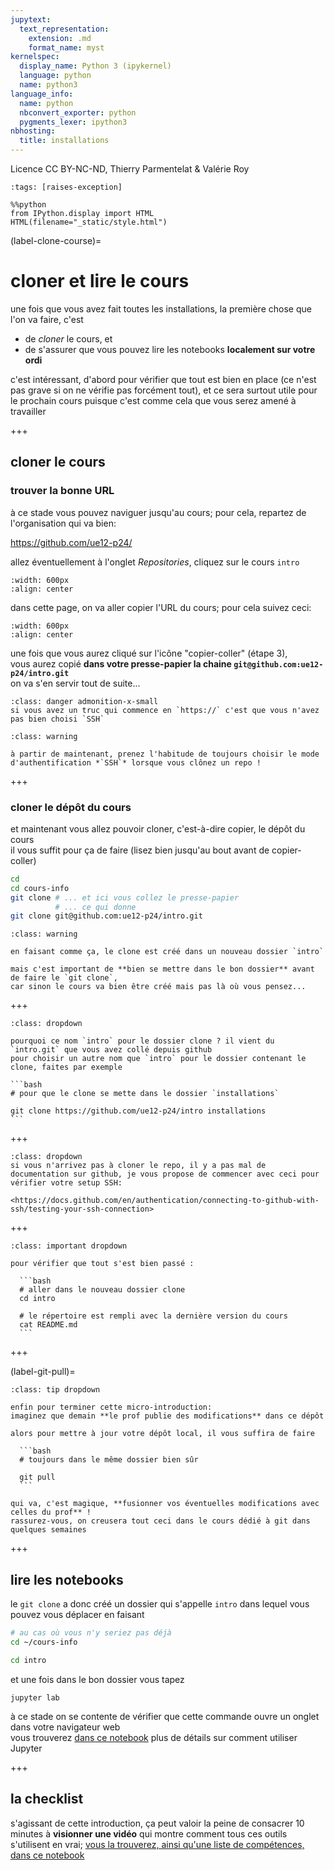 ```yaml
---
jupytext:
  text_representation:
    extension: .md
    format_name: myst
kernelspec:
  display_name: Python 3 (ipykernel)
  language: python
  name: python3
language_info:
  name: python
  nbconvert_exporter: python
  pygments_lexer: ipython3
nbhosting:
  title: installations
---
```


Licence CC BY-NC-ND, Thierry Parmentelat & Valérie Roy

```{code-cell} ipython3
:tags: [raises-exception]

%%python
from IPython.display import HTML
HTML(filename="_static/style.html")
```

(label-clone-course)=
# cloner et lire le cours

une fois que vous avez fait toutes les installations, la première chose que l'on va faire, c'est 

* de *cloner* le cours, et
* de s'assurer que vous pouvez lire les notebooks **localement sur votre ordi**

c'est intéressant, d'abord pour vérifier que tout est bien en place (ce n'est pas grave si on ne vérifie pas forcément tout), et ce sera surtout utile pour le prochain cours puisque c'est comme cela que vous serez amené à travailler

+++

## cloner le cours


### trouver la bonne URL

à ce stade vous pouvez naviguer jusqu'au cours; pour cela, repartez de l'organisation qui va bien:

<https://github.com/ue12-p24/>

allez éventuellement à l'onglet *Repositories*, cliquez sur le cours `intro`

```{image} media/github-orga.png
:width: 600px
:align: center
```

dans cette page, on va aller copier l'URL du cours; pour cela suivez ceci:

```{image} media/github-choose-ssh.png
:width: 600px
:align: center
```

une fois que vous aurez cliqué sur l'icône "copier-coller" (étape 3),  
vous aurez copié **dans votre presse-papier la chaine `git@github.com:ue12-p24/intro.git`**  
on va s'en servir tout de suite...
```{admonition} https:// ?
:class: danger admonition-x-small
si vous avez un truc qui commence en `https://` c'est que vous n'avez pas bien choisi `SSH` 
```

```{admonition} prenez toujours SSH
:class: warning

à partir de maintenant, prenez l'habitude de toujours choisir le mode d'authentification *`SSH`* lorsque vous clônez un repo !
```

+++

### cloner le dépôt du cours

et maintenant vous allez pouvoir cloner, c'est-à-dire copier, le dépôt du cours  
il vous suffit pour ça de faire (lisez bien jusqu'au bout avant de copier-coller)

```bash
cd
cd cours-info
git clone # ... et ici vous collez le presse-papier
          # ... ce qui donne
git clone git@github.com:ue12-p24/intro.git
```

````{admonition} mettez-vous dans le bon dossier
:class: warning

en faisant comme ça, le clone est créé dans un nouveau dossier `intro`  

mais c'est important de **bien se mettre dans le bon dossier** avant de faire le `git clone`,
car sinon le cours va bien être créé mais pas là où vous pensez...
````

+++

````{admonition} un autre nom ?
:class: dropdown

pourquoi ce nom `intro` pour le dossier clone ? il vient du `intro.git` que vous avez collé depuis github  
pour choisir un autre nom que `intro` pour le dossier contenant le clone, faites par exemple

```bash
# pour que le clone se mette dans le dossier `installations`

git clone https://github.com/ue12-p24/intro installations
```
````

+++

````{admonition} si ça échoue ?
:class: dropdown
si vous n'arrivez pas à cloner le repo, il y a pas mal de documentation sur github, je vous propose de commencer avec ceci pour vérifier votre setup SSH:

<https://docs.github.com/en/authentication/connecting-to-github-with-ssh/testing-your-ssh-connection>
````

+++

````{admonition} on vérifie le clone
:class: important dropdown

pour vérifier que tout s'est bien passé :

  ```bash
  # aller dans le nouveau dossier clone
  cd intro

  # le répertoire est rempli avec la dernière version du cours
  cat README.md
  ```
````

+++

(label-git-pull)=

````{admonition} suivre les évolutions futures
:class: tip dropdown

enfin pour terminer cette micro-introduction:  
imaginez que demain **le prof publie des modifications** dans ce dépôt

alors pour mettre à jour votre dépôt local, il vous suffira de faire

  ```bash
  # toujours dans le même dossier bien sûr
  
  git pull
  ```

qui va, c'est magique, **fusionner vos éventuelles modifications avec celles du prof** !  
rassurez-vous, on creusera tout ceci dans le cours dédié à git dans quelques semaines
````

+++

## lire les notebooks

le `git clone` a donc créé un dossier qui s'appelle `intro` dans lequel vous pouvez vous déplacer en faisant

  ```bash
  # au cas où vous n'y seriez pas déjà
  cd ~/cours-info
  
  cd intro
  ```

et une fois dans le bon dossier vous tapez
```
jupyter lab
```

à ce stade on se contente de vérifier que cette commande ouvre un onglet dans votre navigateur web  
vous trouverez [dans ce notebook](label-jupyter) plus de détails sur comment utiliser Jupyter

+++

## la checklist

s'agissant de cette introduction, ça peut valoir la peine de consacrer 10 minutes à **visionner une vidéo** qui montre comment tous ces outils s'utilisent en vrai; [vous la trouverez, ainsi qu'une liste de compétences, dans ce notebook](label-checklist)
